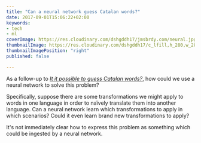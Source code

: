```yaml
---
title: "Can a neural network guess Catalan words?"
date: 2017-09-01T15:06:22+02:00
keywords:
- tech
- ml
coverImage: https://res.cloudinary.com/dshgddh17/jmsbrdy.com/neural.jpg
thumbnailImage: https://res.cloudinary.com/dshgddh17/c_lfill,h_280,w_280/jmsbrdy.com/neural-thumb.jpeg
thumbnailImagePosition: "right"
published: false

---
```


As a follow-up to [_It it possible to guess Catalan words?_](../../08/it-it-possible-to-guess-catalan-words/), how could we use a neural network to solve this problem?

Specifically, suppose there are some transformations we might apply to words in one language in order to naïvely translate them into another language. Can a neural network learn which transformations to apply in which scenarios? Could it even learn brand new transformations to apply?

It's not immediately clear how to express this problem as something which could be ingested by a neural network.

